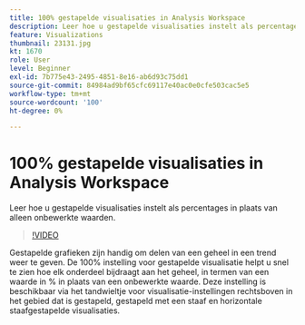```yaml
---
title: 100% gestapelde visualisaties in Analysis Workspace
description: Leer hoe u gestapelde visualisaties instelt als percentages in plaats van alleen onbewerkte waarden.
feature: Visualizations
thumbnail: 23131.jpg
kt: 1670
role: User
level: Beginner
exl-id: 7b775e43-2495-4851-8e16-ab6d93c75dd1
source-git-commit: 84984ad9bf65cfc69117e40ac0e0cfe503cac5e5
workflow-type: tm+mt
source-wordcount: '100'
ht-degree: 0%

---
```


# 100% gestapelde visualisaties in Analysis Workspace

Leer hoe u gestapelde visualisaties instelt als percentages in plaats van alleen onbewerkte waarden.

>[!VIDEO](https://video.tv.adobe.com/v/23131/?quality=12&learn=on)

Gestapelde grafieken zijn handig om delen van een geheel in een trend weer te geven. De 100% instelling voor gestapelde visualisatie helpt u snel te zien hoe elk onderdeel bijdraagt aan het geheel, in termen van een waarde in % in plaats van een onbewerkte waarde. Deze instelling is beschikbaar via het tandwieltje voor visualisatie-instellingen rechtsboven in het gebied dat is gestapeld, gestapeld met een staaf en horizontale staafgestapelde visualisaties.
